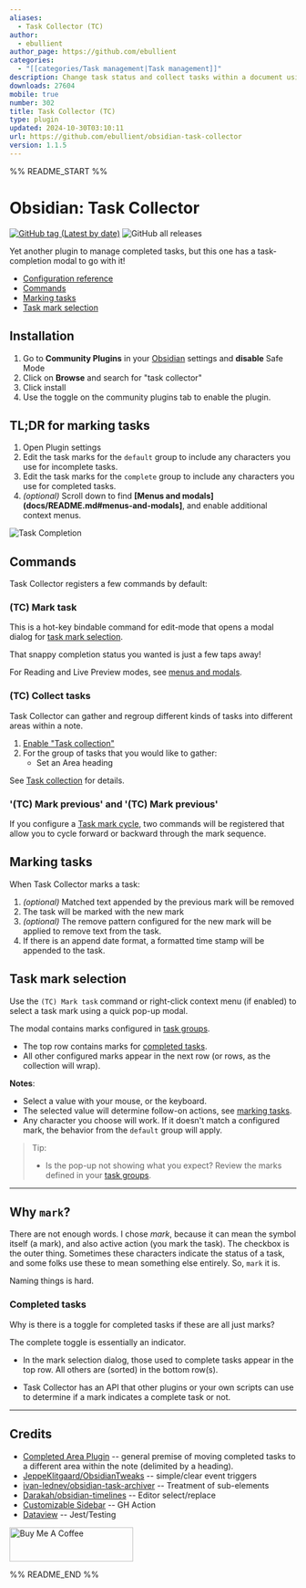 ```yaml
---
aliases:
  - Task Collector (TC)
author:
  - ebullient
author_page: https://github.com/ebullient
categories:
  - "[[categories/Task management|Task management]]"
description: Change task status and collect tasks within a document using hotkeys and context menus.
downloads: 27604
mobile: true
number: 302
title: Task Collector (TC)
type: plugin
updated: 2024-10-30T03:10:11
url: https://github.com/ebullient/obsidian-task-collector
version: 1.1.5
---
```


%% README_START %%

# Obsidian: Task Collector
[![GitHub tag (Latest by date)](https://img.shields.io/github/v/tag/ebullient/obsidian-task-collector)](https://github.com/ebullient/obsidian-task-collector/releases) ![GitHub all releases](https://img.shields.io/github/downloads/ebullient/obsidian-task-collector/total?color=success)

Yet another plugin to manage completed tasks, but this one has a task-completion modal to go with it!

- [Configuration reference](docs/README.md)
- [Commands](#commands)
- [Marking tasks](#marking-tasks)
- [Task mark selection](#task-mark-selection)

## Installation

1. Go to **Community Plugins** in your [Obsidian](https://www.obsidian.md) settings and **disable** Safe Mode
2. Click on **Browse** and search for "task collector"
3. Click install
4. Use the toggle on the community plugins tab to enable the plugin.

## TL;DR for marking tasks

1. Open Plugin settings
2. Edit the task marks for the `default` group to include any characters you use for incomplete tasks.
3. Edit the task marks for the `complete` group to include any characters you use for completed tasks.
4. _(optional)_ Scroll down to find **[Menus and modals](docs/README.md#menus-and-modals]**, and enable additional context menus.

![Task Completion](https://user-images.githubusercontent.com/808713/148706433-34d21845-a441-428d-a24c-380c6db457c7.gif)

## Commands

Task Collector registers a few commands by default:

### (TC) Mark task

This is a hot-key bindable command for edit-mode that opens a modal dialog for [task mark selection](#task-mark-selection).

That snappy completion status you wanted is just a few taps away!

For Reading and Live Preview modes, see [menus and modals](docs/README.md#menus-and-modals).

### (TC) Collect tasks 

Task Collector can gather and regroup different kinds of tasks into different areas within a note.

1. [Enable "Task collection"](docs/README.md#general-options)
2. For the group of tasks that you would like to gather: 
    - Set an Area heading

See [Task collection](docs/TaskCollection.md) for details.

### '(TC) Mark previous' and '(TC) Mark previous'

If you configure a [Task mark cycle](docs/README.md#general-options), two commands will be registered that allow you to cycle forward or backward through the mark sequence.

## Marking tasks

When Task Collector marks a task:  

1. _(optional)_ Matched text appended by the previous mark will be removed 
2. The task will be marked with the new mark
3. _(optional)_ The remove pattern configured for the new mark will be applied to remove text from the task.
4. If there is an append date format, a formatted time stamp will be appended to the task.  

## Task mark selection

Use the `(TC) Mark task` command or right-click context menu (if enabled) to select a task mark using a quick pop-up modal. 

The modal contains marks configured in [task groups](docs/README.md#task-groups). 

- The top row contains marks for [completed tasks](#completed-tasks).
- All other configured marks appear in the next row (or rows, as the collection will wrap).

**Notes**:

- Select a value with your mouse, or the keyboard.
- The selected value will determine follow-on actions, see [marking tasks](#marking-tasks).
- Any character you choose will work. If it doesn't match a configured mark, the behavior from the `default` group will apply. 

> Tip:  
> - Is the pop-up not showing what you expect? Review the marks defined in your [task groups](docs/README.md#task-groups).

 ---

## Why `mark`?

There are not enough words. I chose _mark_, because it can mean the symbol itself (a mark), and also active action (you mark the task). The checkbox is the outer thing. Sometimes these characters indicate the status of a task, and some folks use these to mean something else entirely. So, `mark` it is. 

Naming things is hard.

### Completed tasks

Why is there is a toggle for completed tasks if these are all just marks? 

The complete toggle is essentially an indicator.

- In the mark selection dialog, those used to complete tasks appear in the top row. All others are (sorted) in the bottom row(s).

- Task Collector has an API that other plugins or your own scripts can use to determine if a mark indicates a complete task or not.

---

## Credits

- [Completed Area Plugin](https://github.com/DahaWong/obsidian-completed) -- general premise of moving completed tasks to a different area within the note (delimited by a heading).
- [JeppeKlitgaard/ObsidianTweaks](https://github.com/JeppeKlitgaard/ObsidianTweaks/) -- simple/clear event triggers
- [ivan-lednev/obsidian-task-archiver](https://github.com/ivan-lednev/obsidian-task-archiver) -- Treatment of sub-elements
- [Darakah/obsidian-timelines](https://github.com/Darakah/obsidian-timelines) -- Editor select/replace
- [Customizable Sidebar](https://github.com/phibr0/obsidian-customizable-sidebar) -- GH Action
- [Dataview](https://github.com/blacksmithgu/obsidian-dataview) -- Jest/Testing

<a href="https://www.buymeacoffee.com/ebullient" target="_blank"><img src="https://cdn.buymeacoffee.com/buttons/v2/default-blue.png" alt="Buy Me A Coffee" style="height: 60px !important;width: 217px !important;" ></a>


%% README_END %%